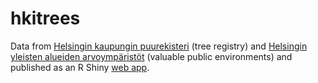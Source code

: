 # hkitrees

Data from [Helsingin kaupungin puurekisteri](https://hri.fi/data/fi/dataset/helsingin-kaupungin-puurekisteri) (tree registry) and [Helsingin yleisten alueiden arvoympäristöt](https://hri.fi/data/fi/dataset/helsingin-yleisten-alueiden-arvoymparistot) (valuable public environments) and published as an R Shiny [web app](https://ttso.shinyapps.io/hkitreesandareas).
